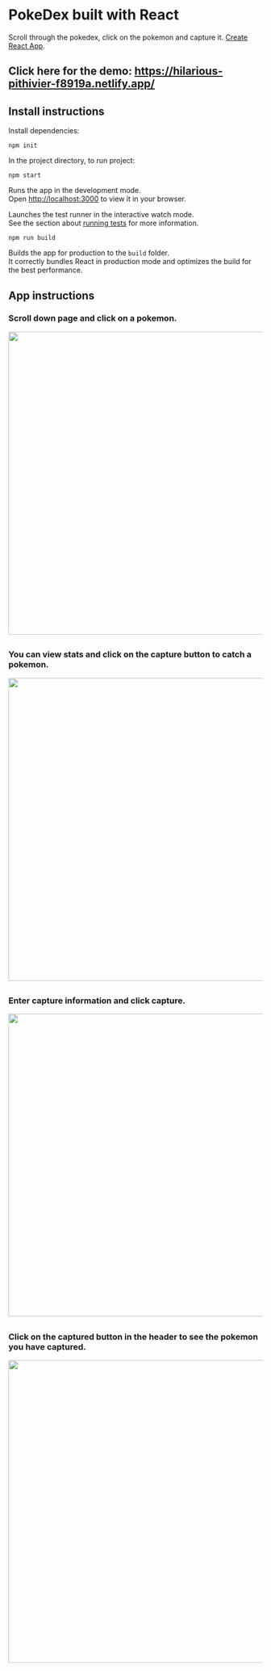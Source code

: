# PokeDex built with React

Scroll through the pokedex, click on the pokemon and capture it. [Create React App](https://github.com/facebook/create-react-app).

## Click here for the demo: https://hilarious-pithivier-f8919a.netlify.app/

## Install instructions

Install dependencies:

`npm init`

In the project directory, to run project: 

`npm start`

Runs the app in the development mode.\
Open [http://localhost:3000](http://localhost:3000) to view it in your browser.

Launches the test runner in the interactive watch mode.\
See the section about [running tests](https://facebook.github.io/create-react-app/docs/running-tests) for more information.

`npm run build`

Builds the app for production to the `build` folder.\
It correctly bundles React in production mode and optimizes the build for the best performance.

## App instructions

### Scroll down page and click on a pokemon.

<img src="https://i.imgur.com/XD6sgGM.png" width="600px">

##

### You can view stats and click on the capture button to catch a pokemon.

<img src="https://i.imgur.com/fDRIPmv.png" width="600px">

##

### Enter capture information and click capture.

<img src="https://i.imgur.com/CXrNHCs.png" width="600px">

##

### Click on the captured button in the header to see the pokemon you have captured.

<img src="https://i.imgur.com/9njLohH.png" width="600px">
